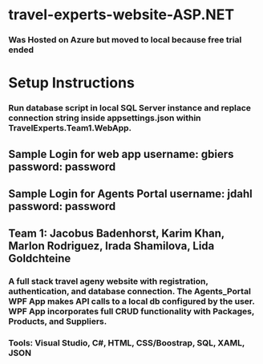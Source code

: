 # travel-experts-website-ASP.NET
### Was Hosted on Azure but moved to local because free trial ended

# Setup Instructions
### Run database script in local SQL Server instance and replace connection string inside appsettings.json within TravelExperts.Team1.WebApp. 

## Sample Login for web app username: gbiers password: password
## Sample Login for Agents Portal username: jdahl password: password
## Team 1: Jacobus Badenhorst, Karim Khan, Marlon Rodriguez, Irada Shamilova, Lida Goldchteine

### A full stack travel ageny website with registration, authentication, and database connection. The Agents_Portal WPF App makes API calls to a local db configured by the user. WPF App incorporates full CRUD functionality with Packages, Products, and Suppliers.

### Tools: Visual Studio, C#, HTML, CSS/Boostrap, SQL, XAML, JSON
